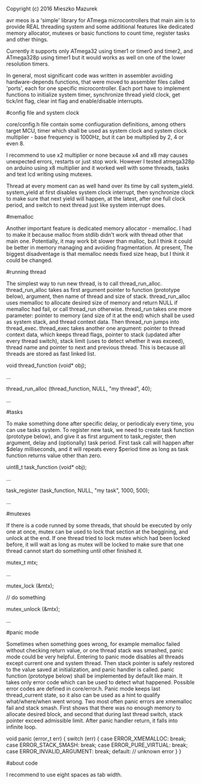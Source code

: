 Copyright (c) 2016 Mieszko Mazurek

avr meos is a 'simple' library for ATmega microcontrollers that main aim is to
provide REAL threading system and some additional features like dedicated memory 
allocator, mutexes or basic functions to count time, register tasks and
other things.

Currently it supports only ATmega32 using timer1 or timer0 and timer2, and ATmega328p
using timer1 but it would works as well on one of the lower resolution timers.

In general, most significant code was written in assembler avoiding hardware-depends 
functions, that were moved to assembler files called 'ports', each for one specific
microcontroller.
Each port have to implement functions to initialize system timer, synchronize
thread yield clock, get tick/int flag, clear int flag and enable/disable interrupts.

#config file and system clock

core/config.h file contain some confiuguration definitions, among others
target MCU, timer which shall be used as system clock and system clock multiplier - 
base frequency is 1000Hz, but it can be multiplied by 2, 4 or even 8.

I recommend to use x2 multiplier or none because x4 and x8 may causes unexpected
errors, restarts or just stop work. However I tested atmega328p on arduino using x8 
multiplier and it worked well with some threads, tasks and text lcd writing using mutexes. 

Thread at every moment can as well hand over its time by call system_yield. 
system_yield at first disables system clock interrupt, then synchronize clock to 
make sure that next yield will happen, at the latest, after one full clock period,
and switch to next thread just like system interrupt does.

#memalloc

Another important feature is dedicated memory allocator - memalloc. I had to make
it because malloc from stdlib didn't work with thread other that main one.
Potentially, it may work bit slower than malloc, but I think it could be
better in memory managing and avoiding fragmentation. At present, The biggest disadventage
is that memalloc needs fixed size heap, but I think it could be changed.

#running thread

The simplest way to run new thread, is to call thread_run_alloc. thread_run_alloc 
takes as first argument pointer to function (prototype below), argument,
then name of thread and size of stack. thread_run_alloc uses memalloc to
allocate desired size of memory and return NULL if memalloc had fail, or
call thread_run otherwise. thread_run takes one more parameter: 
pointer to memory (and size of it at the end) which shall be used as system stack,
and thread context data. Then thread_run jumps into thread_exec.
thread_exec takes another one argument: pointer to thread context data, 
which keeps thread flags, pointer to stack (updated after every thread switch),
stack limit (uses to detect whether it was exceed), thread name and pointer to next
and previous thread. This is because all threads are stored as fast linked list.

void thread_function (void* obj);

...

thread_run_alloc (thread_function, NULL, "my thread", 40);

...

#tasks

To make something done after specific delay, or periodicaly every time, you can
use tasks system. To register new task, we need to create task function (prototype below),
and give it as first argument to task_register, then argument, delay and
(optionally) task period. First task call will happen after $delay milliseconds,
and it will repeats every $period time as long as task function returns value other than zero.

uint8_t task_function (void* obj);

...

task_register (task_function, NULL, "my task", 1000, 500);

...

#mutexes

If there is a code runned by some threads, that should be executed by only one at once,
mutex can be used to lock that section at the beggining, and unlock at the end.
If one thread tried to lock mutex which had been locked before, it will wait as long as
mutex will be locked to make sure that one thread cannot start do something until
other finished it.

mutex_t mtx;

...

mutex_lock (&mtx);

// do something

mutex_unlock (&mtx);

...

#panic mode

Sometimes when something goes wrong, for example memalloc failed without checking return
value, or one thread stack was smashed, panic mode could be very helpful. Entering to
panic mode disables all threads except current one and system thread. Then stack pointer is
safely restored to the value saved at initialization, and panic handler is called.
panic function (prototype below) shall be implemented by default like main. It takes
only error code which can be used to detect what happened. Possible error codes are defined
in core/error.h. Panic mode keeps last thread_current state, so it also can be used as a hint
to qualify what/where/when went wrong. Two most often panic errors are xmemalloc fail and stack
smash. First shows that there was no enough memory to allocate desired block, and second
that during last thread switch, stack pointer exceed admissible limit. After panic handler
return, it falls into infinite loop.

void panic (error_t err)
{
	switch (err) {
	case ERROR_XMEMALLOC: break;
	case ERROR_STACK_SMASH: break;
	case ERROR_PURE_VIRTUAL: break;
	case ERROR_INVALID_ARGUMENT: break;
	default:
		// unknown error
	}
}

#about code

I recommend to use eight spaces as tab width.
